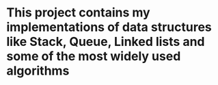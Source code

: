 # This project contains my implementations of data structures like Stack, Queue, Linked lists and some of the most widely used algorithms
